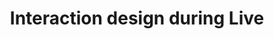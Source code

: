 ---
layout: article
title: "Interaction design during Live"
description: "Where to start with interaction design..."
tags: interaction-design
order: 1
---